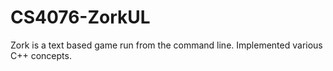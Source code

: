 # CS4076-ZorkUL
Zork is a text based game run from the command line. Implemented various C++ concepts. 
